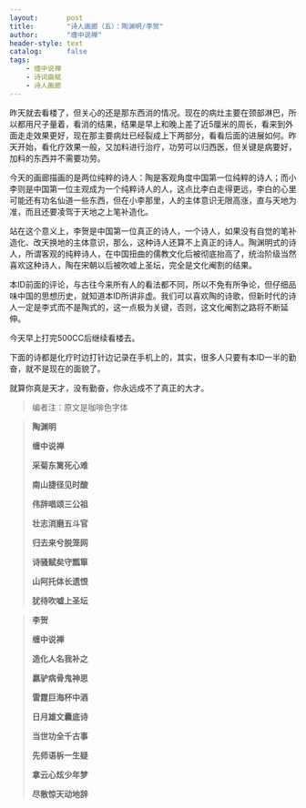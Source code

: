 ```yaml
---
layout:       post
title:        "诗人画廊（五）：陶渊明/李贺"
author:       "缠中说禅"
header-style: text
catalog:      false
tags:
    - 缠中说禅
    - 诗词曲赋
    - 诗人画廊
---
```


昨天就去看楼了，但关心的还是那东西消的情况。现在的病灶主要在颈部淋巴，所以都用尺子量着，看消的结果，结果是早上和晚上差了近5厘米的周长，看来到外面走走效果更好，现在那主要病灶已经裂成上下两部分，看看后面的进展如何。昨天开始，看化疗效果一般，又加料进行治疗，功劳可以归西医，但关键是病要好，加料的东西并不需要功劳。



今天的画廊描画的是两位纯粹的诗人：陶是客观角度中国第一位纯粹的诗人；而小李则是中国第一位主观成为一个纯粹诗人的人，这点比李白走得更远，李白的心里可能还有功名仙道一些东西，但在小李那里，人的主体意识无限高涨，直与天地为准，而且还要凌驾于天地之上笔补造化。



站在这个意义上，李贺是中国第一位真正的诗人，一个诗人，如果没有自觉的笔补造化、改天换地的主体意识，那么，这种诗人还算不上真正的诗人。陶渊明式的诗人，所谓客观的纯粹诗人，在中国扭曲的儒教文化后被彻底抬高了，统治阶级当然喜欢这种诗人，陶在宋朝以后被吹嘘上圣坛，完全是文化阉割的结果。



本ID前面的评论，与古往今来所有人的看法都不同，所以不免有所争论，但仔细品味中国的思想历史，就知道本ID所讲非虚。我们可以喜欢陶的诗歌，但新时代的诗人一定是李式而不是陶式的，这一点极为关键，否则，这文化阉割之路将不断延伸。



今天早上打完500CC后继续看楼去。



下面的诗都是化疗时边打针边记录在手机上的，其实，很多人只要有本ID一半的勤奋，就不是现在的面貌了。



就算你真是天才，没有勤奋，你永远成不了真正的大才。



> 编者注：原文是咖啡色字体



> **陶渊明**
>
> 
>
> **缠中说禅**
>
> 
>
> **采菊东篱死心难**
>
> **南山捷径见时酸**
>
> **伟辞唱颂三公祖**
>
> **壮志消磨五斗官**
>
> **归去来兮脱笼网**
>
> **诗骚赋矣守瓢箪**
>
> **山阿托体长遗恨**
>
> **犹待吹嘘上圣坛**



> **李贺**
>
> 
>
> **缠中说禅**
>
> 
>
> **造化人名我补之**
>
> **嬴驴病骨鬼神思**
>
> **雷霆巨海杯中酒**
>
> **日月雄文囊底诗**
>
> **当世功全千古事**
>
> **先师语柝一生疑**
>
> **拿云心炫少年梦**
>
> **尽散惊天动地辞**
